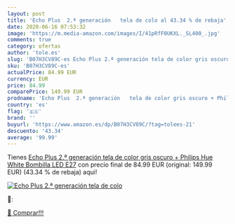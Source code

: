 ```yaml
---
layout: post
title: 'Echo Plus  2.ª generación   tela de colo al 43.34 % de rebaja'
date: 2020-06-16 07:53:32
image: 'https://m.media-amazon.com/images/I/41pRfF0UKXL._SL400_.jpg'
comments: true
category: ofertas
author: 'tole.es'
slug: 'B07H3CV89C-es Echo Plus 2.ª generación tela de color gris oscuro +...'
sku: 'B07H3CV89C-es'
actualPrice: 84.99 EUR
currency: EUR
price: 84.99
comparePrice: 149.99 EUR
prodname: 'Echo Plus  2.ª generación   tela de color gris oscuro + Philips Hue White Bombilla LED E27'
country: 'es'
flag: '🇪🇸'
brand: ''
buyurl: 'https://www.amazon.es/dp/B07H3CV89C/?tag=tolees-21'
descuento: '43.34'
average: '99.99'
---
```


Tienes [Echo Plus  2.ª generación   tela de color gris oscuro + Philips Hue White Bombilla LED E27](https://www.amazon.es/dp/B07H3CV89C/?tag=tolees-21) con precio final de  84.99 EUR (original: 149.99 EUR) (43.34 %  de rebaja) aqui!

[![Echo Plus  2.ª generación   tela de colo](https://m.media-amazon.com/images/I/41pRfF0UKXL._SL400_.jpg)](https://www.amazon.es/dp/B07H3CV89C/?tag=tolees-21)

🔎:


[🛒 Comprar!!!](https://www.amazon.es/dp/B07H3CV89C/?tag=tolees-21)
